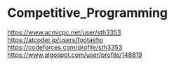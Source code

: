 # Competitive_Programming

https://www.acmicpc.net/user/sth3353  
https://atcoder.jp/users/footaeho  
https://codeforces.com/profile/sth3353  
https://www.algospot.com/user/profile/148819  
 
